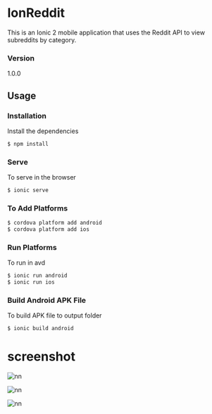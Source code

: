 # IonReddit

This is an Ionic 2 mobile application that uses the Reddit API to view subreddits by category.

### Version
1.0.0

## Usage


### Installation

Install the dependencies

```sh
$ npm install
```

### Serve
To serve in the browser

```sh
$ ionic serve
```

### To Add Platforms
```sh
$ cordova platform add android
$ cordova platform add ios
```

### Run Platforms
To run in avd

```sh
$ ionic run android
$ ionic run ios
```

### Build Android APK File
To build APK file to output folder

```sh
$ ionic build android
```

# screenshot

![nn](https://user-images.githubusercontent.com/12325386/28298226-a9e8ba28-6ba4-11e7-9840-7c3050c25d6a.JPG)

![nn](https://user-images.githubusercontent.com/12325386/28298270-cf598a3a-6ba4-11e7-9475-2022e6b469ba.JPG)

![nn](https://user-images.githubusercontent.com/12325386/28298304-1646dba0-6ba5-11e7-8afd-22386fa01873.JPG)
